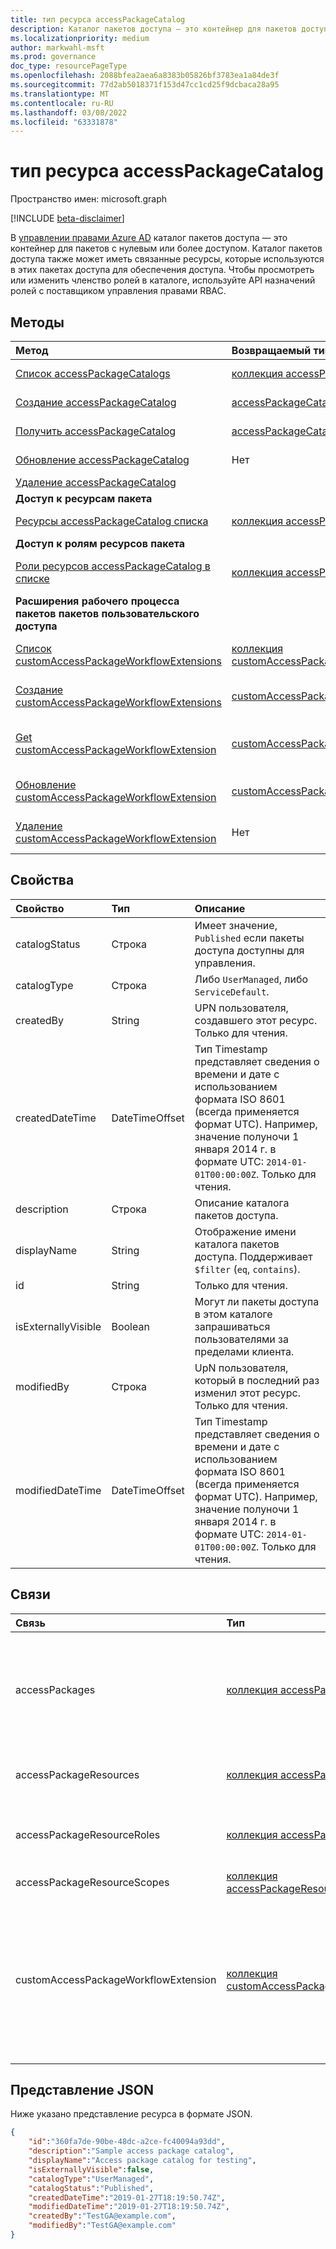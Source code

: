 ```yaml
---
title: тип ресурса accessPackageCatalog
description: Каталог пакетов доступа — это контейнер для пакетов доступа.
ms.localizationpriority: medium
author: markwahl-msft
ms.prod: governance
doc_type: resourcePageType
ms.openlocfilehash: 2088bfea2aea6a8383b05826bf3783ea1a84de3f
ms.sourcegitcommit: 77d2ab5018371f153d47cc1cd25f9dcbaca28a95
ms.translationtype: MT
ms.contentlocale: ru-RU
ms.lasthandoff: 03/08/2022
ms.locfileid: "63331878"
---
```

# <a name="accesspackagecatalog-resource-type"></a>тип ресурса accessPackageCatalog

Пространство имен: microsoft.graph

[!INCLUDE [beta-disclaimer](../../includes/beta-disclaimer.md)]

В [управлении правами Azure AD](entitlementmanagement-overview.md) каталог пакетов доступа — это контейнер для пакетов с нулевым или более доступом. Каталог пакетов доступа также может иметь связанные ресурсы, которые используются в этих пакетах доступа для обеспечения доступа. Чтобы просмотреть или изменить членство ролей в каталоге, используйте API назначений ролей с поставщиком управления правами RBAC.[](unifiedroleassignment.md)


## <a name="methods"></a>Методы

| Метод       | Возвращаемый тип | Описание |
|:-------------|:------------|:------------|
| [Список accessPackageCatalogs](../api/entitlementmanagement-list-accesspackagecatalogs.md) | [коллекция accessPackageCatalog](accesspackagecatalog.md) | Извлечение списка объектов accesspackagecatalog. |
| [Создание accessPackageCatalog](../api/entitlementmanagement-post-accesspackagecatalogs.md) | [accessPackageCatalog](accesspackagecatalog.md) | Создайте новый объект accessPackageCatalog. |
| [Получить accessPackageCatalog](../api/accesspackagecatalog-get.md) | [accessPackageCatalog](accesspackagecatalog.md) | Чтение свойств и связей объекта accessPackageCatalog. |
| [Обновление accessPackageCatalog](../api/accesspackagecatalog-update.md)|Нет | Обновление свойств объекта accessPackageCatalog. |
| [Удаление accessPackageCatalog](../api/accesspackagecatalog-delete.md) | | Удаление accessPackageCatalog. |
| **Доступ к ресурсам пакета**| | |
| [Ресурсы accessPackageCatalog списка](../api/accesspackagecatalog-list-accesspackageresources.md) | [коллекция accessPackageResource](accesspackageresource.md) | Извлечение списка объектов accessPackageResource в каталоге. |
| **Доступ к ролям ресурсов пакета**| | |
| [Роли ресурсов accessPackageCatalog в списке](../api/accesspackagecatalog-list-accesspackageresourceroles.md) | [коллекция accessPackageResourceRole](accesspackageresourcerole.md) | Извлечение списка объектов accessPackageResourceRole для ресурсов в каталоге. |
| **Расширения рабочего процесса пакетов пакетов пользовательского доступа**| | |
|[Список customAccessPackageWorkflowExtensions](../api/accesspackagecatalog-list-customaccesspackageworkflowextensions.md)|[коллекция customAccessPackageWorkflowExtension](../resources/customaccesspackageworkflowextension.md)|Получите список объектов [customAccessPackageWorkflowExtension](../resources/customaccesspackageworkflowextension.md) и их свойств.|
|[Создание customAccessPackageWorkflowExtensions](../api/accesspackagecatalog-post-customaccesspackageworkflowextensions.md)|[customAccessPackageWorkflowExtension](../resources/customaccesspackageworkflowextension.md)|Создайте новый [объект customAccessPackageWorkflowExtension](../resources/customaccesspackageworkflowextension.md) .|
|[Get customAccessPackageWorkflowExtension](../api/customaccesspackageworkflowextension-get.md)|[customAccessPackageWorkflowExtension](../resources/customaccesspackageworkflowextension.md)|Ознакомьтесь с свойствами и отношениями объекта [customAccessPackageWorkflowExtension](../resources/customaccesspackageworkflowextension.md) .|
|[Обновление customAccessPackageWorkflowExtension](../api/customaccesspackageworkflowextension-update.md)|[customAccessPackageWorkflowExtension](../resources/customaccesspackageworkflowextension.md)|Обновление свойств настраиваемого [объектаAccessPackageWorkflowExtension](../resources/customaccesspackageworkflowextension.md) .|
|[Удаление customAccessPackageWorkflowExtension](../api/customaccesspackageworkflowextension-delete.md)|Нет|Удаляет объект [customAccessPackageWorkflowExtension](../resources/customaccesspackageworkflowextension.md) .|

## <a name="properties"></a>Свойства

| Свойство     | Тип        | Описание |
|:-------------|:------------|:------------|
|catalogStatus|Строка|Имеет значение, `Published` если пакеты доступа доступны для управления.|
|catalogType|Строка|Либо `UserManaged`, либо `ServiceDefault`. |
|createdBy|String|UPN пользователя, создавшего этот ресурс. Только для чтения.|
|createdDateTime|DateTimeOffset|Тип Timestamp представляет сведения о времени и дате с использованием формата ISO 8601 (всегда применяется формат UTC). Например, значение полуночи 1 января 2014 г. в формате UTC: `2014-01-01T00:00:00Z`. Только для чтения.|
|description|Строка|Описание каталога пакетов доступа.|
|displayName|String|Отображение имени каталога пакетов доступа. Поддерживает `$filter` (`eq`, `contains`).|
|id|String| Только для чтения.|
|isExternallyVisible|Boolean|Могут ли пакеты доступа в этом каталоге запрашиваться пользователями за пределами клиента.|
|modifiedBy|Строка|UpN пользователя, который в последний раз изменил этот ресурс. Только для чтения.|
|modifiedDateTime|DateTimeOffset|Тип Timestamp представляет сведения о времени и дате с использованием формата ISO 8601 (всегда применяется формат UTC). Например, значение полуночи 1 января 2014 г. в формате UTC: `2014-01-01T00:00:00Z`. Только для чтения. |


## <a name="relationships"></a>Связи

| Связь | Тип        | Описание |
|:-------------|:------------|:------------|
|accessPackages|[коллекция accessPackage](accesspackage.md)| Пакеты доступа в этом каталоге. Только для чтения. Допускается значение null. Поддерживает `$expand`.|
|accessPackageResources|[коллекция accessPackageResource](accesspackageresource.md)| Только для чтения. Допускается значение null.|
|accessPackageResourceRoles|[коллекция accessPackageResourceRole](accesspackageresourcerole.md)|Роли каждого ресурса в каталоге. Только для чтения.|
|accessPackageResourceScopes|[коллекция accessPackageResourceScope](accesspackageresourcescope.md)|Только для чтения.|
|customAccessPackageWorkflowExtension|[коллекция customAccessPackageWorkflowExtension](../resources/customaccesspackageworkflowextension.md)|Атрибуты логического приложения, которые можно назвать на различных этапах запроса пакета доступа и цикла назначения. |

## <a name="json-representation"></a>Представление JSON

Ниже указано представление ресурса в формате JSON.

<!-- {
  "blockType": "resource",
  "optionalProperties": [

  ],
  "@odata.type": "microsoft.graph.accessPackageCatalog",
  "keyProperty": "id"
}-->

```json
{
    "id":"360fa7de-90be-48dc-a2ce-fc40094a93dd",
    "description":"Sample access package catalog",
    "displayName":"Access package catalog for testing",
    "isExternallyVisible":false,
    "catalogType":"UserManaged",
    "catalogStatus":"Published",
    "createdDateTime":"2019-01-27T18:19:50.74Z",
    "modifiedDateTime":"2019-01-27T18:19:50.74Z",
    "createdBy":"TestGA@example.com",
    "modifiedBy":"TestGA@example.com"
}
```

<!-- uuid: 16cd6b66-4b1a-43a1-adaf-3a886856ed98
2019-02-04 14:57:30 UTC -->
<!-- {
  "type": "#page.annotation",
  "description": "accessPackageCatalog resource",
  "keywords": "",
  "section": "documentation",
  "tocPath": ""
}-->

